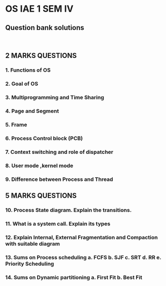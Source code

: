 # OS IAE 1 SEM IV 
## Question bank solutions
<br>

## 2 MARKS QUESTIONS 
### 1. Functions of OS 
### 2. Goal of OS 
### 3. Multiprogramming and Time Sharing 
### 4. Page and Segment 
### 5. Frame 
### 6. Process Control block (PCB) 
### 7. Context switching and role of dispatcher 
### 8. User mode ,kernel mode 
### 9. Difference between Process and Thread 

## 5 MARKS QUESTIONS 

### 10. Process State diagram. Explain the transitions. 
### 11. What is a system call. Explain its types 
### 12. Explain Internal, External Fragmentation and Compaction with suitable diagram 
### 13. Sums on Process scheduling a. FCFS b. SJF c. SRT d. RR e. Priority Scheduling 
### 14. Sums on Dynamic partitioning a. First Fit b. Best Fit
